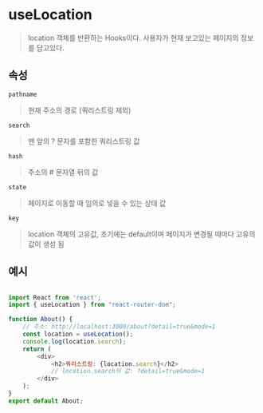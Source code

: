 # useLocation
>location 객체를 반환하는 Hooks이다. 사용자가 현재 보고있는 페이지의 정보를 담고있다.

## 속성
`pathname`
>현재 주소의 경로 (쿼리스트링 제외)

`search`
>맨 앞의 ? 문자를 포함한 쿼리스트링 값

`hash`
>주소의 # 문자열 뒤의 값

`state`
>페이지로 이동할 때 임의로 넣을 수 있는 상태 값

`key`
>location 객체의 고유값, 초기에는 default이며 페이지가 변경될 때마다
고유의 값이 생성 됨

## 예시
```js

import React from 'react';
import { useLocation } from "react-router-dom";

function About() {
    // 주소: http://localhost:3000/about?detail=true&mode=1
    const location = useLocation();
    console.log(location.search);
    return (
        <div>
            <h2>쿼리스트링: {location.search}</h2>
            // location.search의 값: ?detail=true&mode=1
        </div>
    );
}
export default About;
```